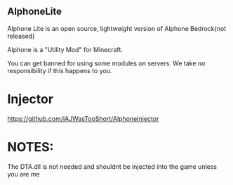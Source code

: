## AlphoneLite

Alphone Lite is an open source, lightweight version of Alphone Bedrock(not released)

Alphone is a "Utility Mod" for Minecraft.

You can get banned for using some modules on servers. We take *no* responsibility if this happens to you.

# Injector

https://github.com/IAJWasTooShort/AlphoneInjector

# NOTES:

The DTA.dll is not needed and shouldnt be injected into the game unless you are me

